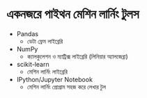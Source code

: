 # একনজরে পাইথন মেশিন লার্নিং টুলস

* Pandas
	* ডেটা ফ্রেম লাইব্রেরি
* NumPy
	* ক্যালকুলেশন ও ম্যাট্রিক্স লাইব্রেরি (লিনিয়ার অ্যালজেব্রা)
* scikit-learn
	* মেশিন লার্নিং লাইব্রেরি
* IPython/Jupyter Notebook
	* মেশিন লার্নিং প্রোগ্রাম সহজ করে লেখার টুল

